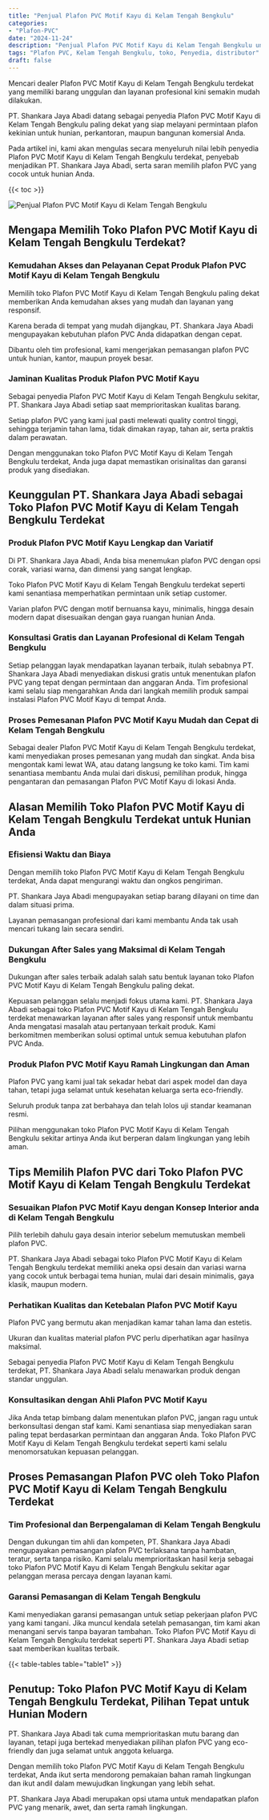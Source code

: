 ```yaml
---
title: "Penjual Plafon PVC Motif Kayu di Kelam Tengah Bengkulu"
categories: 
- "Plafon-PVC"
date: "2024-11-24"
description: "Penjual Plafon PVC Motif Kayu di Kelam Tengah Bengkulu untuk tempat tinggal, kantor, dan gerai. Material unggulan, beragam motif, variasi warna elegan, beserta servis pemasangan ditangani oleh teknisi profesional dan jaminan resmi!|Layanan distribusi Plafon PVC Motif Kayu di Kelam Tengah Bengkulu untuk keperluan hunian, kantor, maupun ritel, dengan plafon berkualitas dan penempatan oleh tim profesional serta kepastian resmi.|Alternatif Plafon PVC Motif Kayu di Kelam Tengah Bengkulu yang terpercaya untuk rumah, kantor, serta gerai, bersama produk berkualitas dan penempatan oleh teknisi ahli dan jaminan resmi.|Distribusi Plafon PVC Motif Kayu di Kelam Tengah Bengkulu untuk rumah, office, dan toko, beserta produk unggulan dan instalasi ditangani oleh teknisi berpengalaman, disertai dengan jaminan resmi.}"
tags: "Plafon PVC, Kelam Tengah Bengkulu, toko, Penyedia, distributor"
draft: false
---
```


Mencari dealer Plafon PVC Motif Kayu di Kelam Tengah Bengkulu terdekat yang memiliki barang unggulan dan layanan profesional kini semakin mudah dilakukan.

PT. Shankara Jaya Abadi datang sebagai penyedia Plafon PVC Motif Kayu di Kelam Tengah Bengkulu paling dekat yang siap melayani permintaan plafon kekinian untuk hunian, perkantoran, maupun bangunan komersial Anda.

Pada artikel ini, kami akan mengulas secara menyeluruh nilai lebih penyedia Plafon PVC Motif Kayu di Kelam Tengah Bengkulu terdekat, penyebab menjadikan PT. Shankara Jaya Abadi, serta saran memilih plafon PVC yang cocok untuk hunian Anda.

{{< toc >}}

![Penjual Plafon PVC Motif Kayu di Kelam Tengah Bengkulu](/images/Plafon-PVC/Penjual-Plafon-PVC-Motif-Kayu-di-Kelam-Tengah-Bengkulu.png)


## Mengapa Memilih Toko Plafon PVC Motif Kayu di Kelam Tengah Bengkulu Terdekat?

### Kemudahan Akses dan Pelayanan Cepat Produk Plafon PVC Motif Kayu di Kelam Tengah Bengkulu

Memilih toko Plafon PVC Motif Kayu di Kelam Tengah Bengkulu paling dekat memberikan Anda kemudahan akses yang mudah dan layanan yang responsif.

Karena berada di tempat yang mudah dijangkau, PT. Shankara Jaya Abadi mengupayakan kebutuhan plafon PVC Anda didapatkan dengan cepat.

Dibantu oleh tim profesional, kami mengerjakan pemasangan plafon PVC untuk hunian, kantor, maupun proyek besar.

### Jaminan Kualitas Produk Plafon PVC Motif Kayu

Sebagai penyedia Plafon PVC Motif Kayu di Kelam Tengah Bengkulu sekitar, PT. Shankara Jaya Abadi setiap saat memprioritaskan kualitas barang.

Setiap plafon PVC yang kami jual pasti melewati quality control tinggi, sehingga terjamin tahan lama, tidak dimakan rayap, tahan air, serta praktis dalam perawatan.

Dengan menggunakan toko Plafon PVC Motif Kayu di Kelam Tengah Bengkulu terdekat, Anda juga dapat memastikan orisinalitas dan garansi produk yang disediakan.

## Keunggulan PT. Shankara Jaya Abadi sebagai Toko Plafon PVC Motif Kayu di Kelam Tengah Bengkulu Terdekat

### Produk Plafon PVC Motif Kayu Lengkap dan Variatif

Di PT. Shankara Jaya Abadi, Anda bisa menemukan plafon PVC dengan opsi corak, variasi warna, dan dimensi yang sangat lengkap.

Toko Plafon PVC Motif Kayu di Kelam Tengah Bengkulu terdekat seperti kami senantiasa memperhatikan permintaan unik setiap customer.

Varian plafon PVC dengan motif bernuansa kayu, minimalis, hingga desain modern dapat disesuaikan dengan gaya ruangan hunian Anda.

### Konsultasi Gratis dan Layanan Profesional di Kelam Tengah Bengkulu

Setiap pelanggan layak mendapatkan layanan terbaik, itulah sebabnya PT. Shankara Jaya Abadi menyediakan diskusi gratis untuk menentukan plafon PVC yang tepat dengan permintaan dan anggaran Anda. Tim profesional kami selalu siap mengarahkan Anda dari langkah memilih produk sampai instalasi Plafon PVC Motif Kayu di tempat Anda.

### Proses Pemesanan Plafon PVC Motif Kayu Mudah dan Cepat di Kelam Tengah Bengkulu

Sebagai dealer Plafon PVC Motif Kayu di Kelam Tengah Bengkulu terdekat, kami menyediakan proses pemesanan yang mudah dan singkat. Anda bisa mengontak kami lewat WA, atau datang langsung ke toko kami. Tim kami senantiasa membantu Anda mulai dari diskusi, pemilihan produk, hingga pengantaran dan pemasangan Plafon PVC Motif Kayu di lokasi Anda.

## Alasan Memilih Toko Plafon PVC Motif Kayu di Kelam Tengah Bengkulu Terdekat untuk Hunian Anda

### Efisiensi Waktu dan Biaya

Dengan memilih toko Plafon PVC Motif Kayu di Kelam Tengah Bengkulu terdekat, Anda dapat mengurangi waktu dan ongkos pengiriman.

PT. Shankara Jaya Abadi mengupayakan setiap barang dilayani on time dan dalam situasi prima.

Layanan pemasangan profesional dari kami membantu Anda tak usah mencari tukang lain secara sendiri.

### Dukungan After Sales yang Maksimal di Kelam Tengah Bengkulu

Dukungan after sales terbaik adalah salah satu bentuk layanan toko Plafon PVC Motif Kayu di Kelam Tengah Bengkulu paling dekat.

Kepuasan pelanggan selalu menjadi fokus utama kami. PT. Shankara Jaya Abadi sebagai toko Plafon PVC Motif Kayu di Kelam Tengah Bengkulu terdekat menawarkan layanan after sales yang responsif untuk membantu Anda mengatasi masalah atau pertanyaan terkait produk. Kami berkomitmen memberikan solusi optimal untuk semua kebutuhan plafon PVC Anda.

### Produk Plafon PVC Motif Kayu Ramah Lingkungan dan Aman

Plafon PVC yang kami jual tak sekadar hebat dari aspek model dan daya tahan, tetapi juga selamat untuk kesehatan keluarga serta eco-friendly.

Seluruh produk tanpa zat berbahaya dan telah lolos uji standar keamanan resmi.

Pilihan menggunakan toko Plafon PVC Motif Kayu di Kelam Tengah Bengkulu sekitar artinya Anda ikut berperan dalam lingkungan yang lebih aman.

## Tips Memilih Plafon PVC dari Toko Plafon PVC Motif Kayu di Kelam Tengah Bengkulu Terdekat

### Sesuaikan Plafon PVC Motif Kayu dengan Konsep Interior anda di Kelam Tengah Bengkulu

Pilih terlebih dahulu gaya desain interior sebelum memutuskan membeli plafon PVC.

PT. Shankara Jaya Abadi sebagai toko Plafon PVC Motif Kayu di Kelam Tengah Bengkulu terdekat memiliki aneka opsi desain dan variasi warna yang cocok untuk berbagai tema hunian, mulai dari desain minimalis, gaya klasik, maupun modern.

### Perhatikan Kualitas dan Ketebalan Plafon PVC Motif Kayu

Plafon PVC yang bermutu akan menjadikan kamar tahan lama dan estetis.

Ukuran dan kualitas material plafon PVC perlu diperhatikan agar hasilnya maksimal.

Sebagai penyedia Plafon PVC Motif Kayu di Kelam Tengah Bengkulu terdekat, PT. Shankara Jaya Abadi selalu menawarkan produk dengan standar unggulan.

### Konsultasikan dengan Ahli Plafon PVC Motif Kayu

Jika Anda tetap bimbang dalam menentukan plafon PVC, jangan ragu untuk berkonsultasi dengan staf kami. Kami senantiasa siap menyediakan saran paling tepat berdasarkan permintaan dan anggaran Anda. Toko Plafon PVC Motif Kayu di Kelam Tengah Bengkulu terdekat seperti kami selalu menomorsatukan kepuasan pelanggan.

## Proses Pemasangan Plafon PVC oleh Toko Plafon PVC Motif Kayu di Kelam Tengah Bengkulu Terdekat

### Tim Profesional dan Berpengalaman di Kelam Tengah Bengkulu

Dengan dukungan tim ahli dan kompeten, PT. Shankara Jaya Abadi mengupayakan pemasangan plafon PVC terlaksana tanpa hambatan, teratur, serta tanpa risiko. Kami selalu memprioritaskan hasil kerja sebagai toko Plafon PVC Motif Kayu di Kelam Tengah Bengkulu sekitar agar pelanggan merasa percaya dengan layanan kami.

### Garansi Pemasangan di Kelam Tengah Bengkulu

Kami menyediakan garansi pemasangan untuk setiap pekerjaan plafon PVC yang kami tangani. Jika muncul kendala setelah pemasangan, tim kami akan menangani servis tanpa bayaran tambahan. Toko Plafon PVC Motif Kayu di Kelam Tengah Bengkulu terdekat seperti PT. Shankara Jaya Abadi setiap saat memberikan kualitas terbaik.

{{< table-tables table="table1" >}}

## Penutup: Toko Plafon PVC Motif Kayu di Kelam Tengah Bengkulu Terdekat, Pilihan Tepat untuk Hunian Modern

PT. Shankara Jaya Abadi tak cuma memprioritaskan mutu barang dan layanan, tetapi juga bertekad menyediakan pilihan plafon PVC yang eco-friendly dan juga selamat untuk anggota keluarga.

Dengan memilih toko Plafon PVC Motif Kayu di Kelam Tengah Bengkulu terdekat, Anda ikut serta mendorong pemakaian bahan ramah lingkungan dan ikut andil dalam mewujudkan lingkungan yang lebih sehat.

PT. Shankara Jaya Abadi merupakan opsi utama untuk mendapatkan plafon PVC yang menarik, awet, dan serta ramah lingkungan.